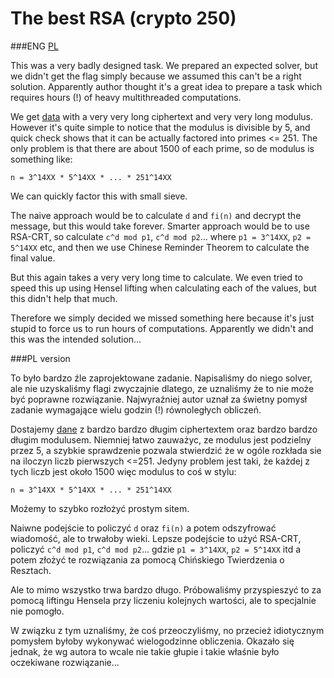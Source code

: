 # The best RSA (crypto 250)

###ENG
[PL](#pl-version)

This was a very badly designed task.
We prepared an expected solver, but we didn't get the flag simply because we assumed this can't be a right solution.
Apparently author thought it's a great idea to prepare a task which requires hours (!) of heavy multithreaded computations.

We get [data](data.txt) with a very very long ciphertext and very very long modulus.
However it's quite simple to notice that the modulus is divisible by 5, and quick check shows that it can be actually factored into primes <= 251.
The only problem is that there are about 1500 of each prime, so de modulus is something like:

`n = 3^14XX * 5^14XX * ... * 251^14XX`

We can quickly factor this with small sieve.

The naive approach would be to calculate `d` and `fi(n)` and decrypt the message, but this would take forever.
Smarter approach would be to use RSA-CRT, so calculate `c^d mod p1`, `c^d mod p2`... where `p1 = 3^14XX`, `p2 = 5^14XX` etc, and then we use Chinese Reminder Theorem to calculate the final value.

But this again takes a very very long time to calculate.
We even tried to speed this up using Hensel lifting when calculating each of the values, but this didn't help that much.

Therefore we simply decided we missed something here because it's just stupid to force us to run hours of computations.
Apparently we didn't and this was the intended solution...

###PL version

To było bardzo źle zaprojektowane zadanie.
Napisaliśmy do niego solver, ale nie uzyskaliśmy flagi zwyczajnie dlatego, ze uznaliśmy że to nie może być poprawne rozwiązanie.
Najwyraźniej autor uznał za świetny pomysł zadanie wymagające wielu godzin (!) równoległych obliczeń.

Dostajemy [dane](data.txt) z bardzo bardzo długim ciphertextem oraz bardzo bardzo długim modulusem.
Niemniej łatwo zauważyc, ze modulus jest podzielny przez 5, a szybkie sprawdzenie pozwala stwierdzić że w ogóle rozkłada sie na iloczyn liczb pierwszych <=251.
Jedyny problem jest taki, że każdej z tych liczb jest około 1500 więc modulus to coś w stylu:

`n = 3^14XX * 5^14XX * ... * 251^14XX`

Możemy to szybko rozłożyć prostym sitem.

Naiwne podejście to policzyć `d` oraz `fi(n)` a potem odszyfrować wiadomość, ale to trwałoby wieki.
Lepsze podejście to użyć RSA-CRT, policzyć `c^d mod p1`, `c^d mod p2`... gdzie `p1 = 3^14XX`, `p2 = 5^14XX` itd a potem złożyć te rozwiązania za pomocą Chińskiego Twierdzenia o Resztach.

Ale to mimo wszystko trwa bardzo długo.
Próbowaliśmy przyspieszyć to za pomocą liftingu Hensela przy liczeniu kolejnych wartości, ale to specjalnie nie pomogło.

W związku z tym uznaliśmy, że coś przeoczyliśmy, no przecież idiotycznym pomysłem byłoby wykonywać wielogodzinne obliczenia.
Okazało się jednak, że wg autora to wcale nie takie głupie i takie właśnie było oczekiwane rozwiązanie...
